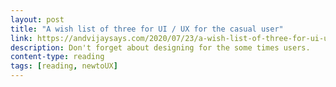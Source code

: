 ```yaml
---
layout: post
title: "A wish list of three for UI / UX for the casual user"
link: https://andvijaysays.com/2020/07/23/a-wish-list-of-three-for-ui-ux-for-the-casual-user/
description: Don't forget about designing for the some times users.
content-type: reading
tags: [reading, newtoUX]
---
```

